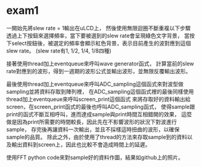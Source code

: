 # exam1
一開始先將slew rate = 1輸出在uLCD上，
然後使用無限迴圈不斷重複以下步驟
透過上下按鈕來選擇頻率，當下要被選到的slew rate會呈現綠色文字背景，
當按下select按鈕後，被選定的頻率會顯示紅色背景，表示目前產生的波對應到這個slew rate。
(slew rate有1, 1/2, 1/4, 1/8四種)

接著使用thread加上eventqueue來呼叫wave generator函式，
計算當前的slew rate對應到的波形，得到一週期的波形公式並輸出波形，並無限反覆輸出波形。

最後使用thread加上eventqueue來呼叫ADC_sampling這個函式來對波型做sampling並將資料存取到陣列裡，
在ADC_sampling這個函式裡的最後同樣使用thread加上eventqueue來呼叫screen_print這個函式
來將存取好的資料輸出給screen，在screen_print函式的最後也呼叫ADC_sampling函式，
使得sample跟print的函式不斷互相呼叫，進而達成sample與print時間互相錯開的效果，
這麼做是因為print所需要的時間較長，因此先在不影響波形的狀況下對波進行sample，
存完後再讓資料一次輸出，並且不採樣這時扭曲的波形，以確保sample的品質。
除此之外，由於使用了thread的方法來存取sample到的資料以及輸出資料到screen上，因此也比較不會造成時間上的延遲。


使用FFT python code來對sample好的資料作圖，結果如github上的照片。
